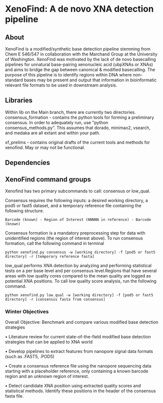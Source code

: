# XenoFind: A de novo XNA detection pipeline

## About 

XenoFind is a modified/synthetic base detection pipeline stemming from Chem E 546/547 in collaboration with the Marchand Group at the University of Washington. XenoFind was motivated by the lack of de novo basecalling pipelines for unnatural base-pairing xenonucleic acid (ubpXNAs or XNAs)  and aims to bridge the gap between canonical & modified basecalling. The purpose of this pipeline is to identify regions within DNA where non-standard bases may be present and output that information in bioinformatic relevant file formats to be used in downstream analysis. 

## Libraries

Within lib on the Main branch, there are currently two directories.
consensus_formation - contains the python tools for forming a preliminary consensus.
		      In order to adequately run, use "python consensus_methods.py".
		      This assumes that dorado, minimao2, vsearch, and medaka are all extant and
		      within your path.

xf_prelims - contains original drafts of the current tools and methods for xenofind. May or may
not be functional. 

## Dependencies 

## XenoFind command groups 

Xenofind has two primary subcommands to call: consensus or low_qual. 

Consensus requires the following inputs: a desired working directory, a pod5 or fast5 dataset, and a temporary reference file containing the following structure. 

    Barcode (known) - Region of Interest (NNNNN in reference) - Barcode (known)
Consensus formation is a mandatory preprocessing step for data with unidentified regions (the region of interest above). 
To run consensus formation, call the following command in terminal 

    python xenofind.py consensus -w [working directory] -f [pod5 or fast5 directory] -r [temporary reference fasta]

low_qual performs XNA detection by analyzing and performing statistical tests on a per base level and per consensus level.Regions that have several areas with low quality cores compared to the mean quality are logged as potential XNA positions. To call low quality score analysis, run the following command. 

	python xenofind.py low_qual -w [working directory] -f [pod5 or fast5 directory] -r [consensus fasta from consensus]


### Winter Objectives 

Overall Objective: Benchmark and compare various modified base detection strategies

• Literature review for current state-of-the-field modified base detection strategies that can be applied to XNA world

• Develop pipelines to extract features from nanopore signal data formats (such as .FAST5, .POD5)

• Create a consensus reference file using the nanopore sequencing data starting with a placeholder reference, only containing a known barcode region and an unknown region of interest. 

• Detect candidate XNA position using extracted quality scores and statistical methods. Identify these positions in the header of the consensus fasta file. 
